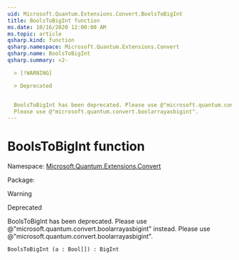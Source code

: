 ```yaml
---
uid: Microsoft.Quantum.Extensions.Convert.BoolsToBigInt
title: BoolsToBigInt function
ms.date: 10/16/2020 12:00:00 AM
ms.topic: article
qsharp.kind: function
qsharp.namespace: Microsoft.Quantum.Extensions.Convert
qsharp.name: BoolsToBigInt
qsharp.summary: >2-

  > [!WARNING]

  > Deprecated


  BoolsToBigInt has been deprecated. Please use @"microsoft.quantum.convert.boolarrayasbigint" instead.
  Please use @"microsoft.quantum.convert.boolarrayasbigint".
---
```


# BoolsToBigInt function

Namespace: [Microsoft.Quantum.Extensions.Convert](xref:Microsoft.Quantum.Extensions.Convert)

Package: [](https://nuget.org/packages/)


> [!WARNING]
> Deprecated
BoolsToBigInt has been deprecated. Please use @"microsoft.quantum.convert.boolarrayasbigint" instead.Please use @"microsoft.quantum.convert.boolarrayasbigint".

```Q#
BoolsToBigInt (a : Bool[]) : BigInt
```

